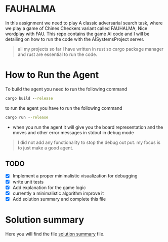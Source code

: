 # FAUHALMA 
In this assignment we need to play A classic adversarial search task, where we play a game of Chines Checkers variant
called FAUHALMA, Nice wordplay with FAU. This repo contains the game AI code and I will be detailing on how to run the 
code with the AISystemsProject server.

> all my projects so far I have written in rust so cargo package manager and rust are essential to run the code.
# How to Run the Agent
To build the agent you need to run the following command
````cmd
cargo build --release
````
to run the agent you have to run the following command 
````cmd
cargo run --release
````
+ when you run the agent it will give you the board representation and the moves and other error messages in stdout in debug mode
> I did not add any functionality to stop the debug out put. my focus is to just make a good agent.

## TODO
* [x] Implement a proper minimalistic visualization for debugging
* [x] write unit tests 
* [x] Add explanation for the game logic 
* [x] currently a minimalistic algorithm improve it
* [x] Add solution summary and complete this file

# Solution summary
Here you will find the file [solution summary](solution-summary.md) file.

